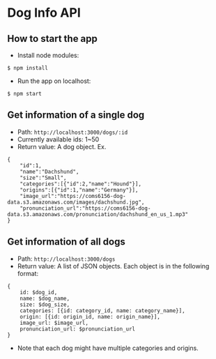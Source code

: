 # Dog Info API
## How to start the app
- Install node modules:
```
$ npm install
```
- Run the app on localhost:
```
$ npm start
```

## Get information of a single dog
- Path: `http://localhost:3000/dogs/:id`
- Currently available ids: 1~50
- Return value: A dog object. Ex.
```
{
    "id":1,
    "name":"Dachshund",
    "size":"Small",
    "categories":[{"id":2,"name":"Hound"}],
    "origins":[{"id":1,"name":"Germany"}],
    "image_url":"https://coms6156-dog-data.s3.amazonaws.com/images/dachshund.jpg",
    "pronunciation_url":"https://coms6156-dog-data.s3.amazonaws.com/pronunciation/dachshund_en_us_1.mp3"
}
```

## Get information of all dogs
- Path: `http://localhost:3000/dogs`
- Return value: A list of JSON objects. Each object is in the following format:
```
{
    id: $dog_id,
    name: $dog_name,
    size: $dog_size,
    categories: [{id: category_id, name: category_name}],
    origin: [{id: origin_id, name: origin_name}],
    image_url: $image_url,
    pronunciation_url: $pronunciation_url
}
```
- Note that each dog might have multiple categories and origins.
